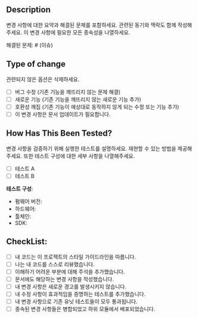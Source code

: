 ## Description

변경 사항에 대한 요약과 해결된 문제를 포함하세요. 관련된 동기와 맥락도 함께 작성해주세요. 이 변경 사항에 필요한 모든 종속성을 나열하세요.

해결된 문제: # (이슈)

## Type of change

관련되지 않은 옵션은 삭제하세요.

- [ ] 버그 수정 (기존 기능을 깨뜨리지 않는 문제 해결)
- [ ] 새로운 기능 (기존 기능을 깨뜨리지 않는 새로운 기능 추가)
- [ ] 호환성 깨짐 (기존 기능이 예상대로 동작하지 않게 되는 수정 또는 기능 추가)
- [ ] 이 변경 사항은 문서 업데이트가 필요합니다.

## How Has This Been Tested?

변경 사항을 검증하기 위해 실행한 테스트를 설명하세요. 재현할 수 있는 방법을 제공해주세요. 또한 테스트 구성에 대한 세부 사항을 나열해주세요.

- [ ] 테스트 A
- [ ] 테스트 B

**테스트 구성**:
* 펌웨어 버전:
* 하드웨어:
* 툴체인:
* SDK:

## CheckList:

- [ ] 내 코드는 이 프로젝트의 스타일 가이드라인을 따릅니다.
- [ ] 나는 내 코드를 스스로 리뷰했습니다.
- [ ] 이해하기 어려운 부분에 대해 주석을 추가했습니다.
- [ ] 문서에도 해당하는 변경 사항을 작성했습니다.
- [ ] 내 변경 사항은 새로운 경고를 발생시키지 않습니다.
- [ ] 내 수정 사항이 효과적임을 증명하는 테스트를 추가했습니다.
- [ ] 내 변경 사항으로 기존 유닛 테스트들이 모두 통과됩니다.
- [ ] 종속된 변경 사항들은 병합되었고 하위 모듈에서 배포되었습니다.
